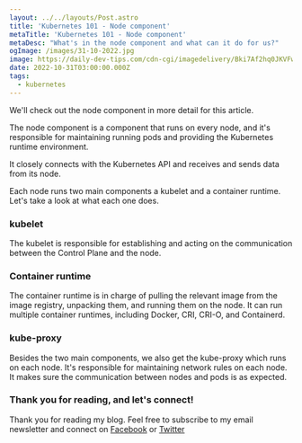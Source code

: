 ```yaml
---
layout: ../../layouts/Post.astro
title: 'Kubernetes 101 - Node component'
metaTitle: 'Kubernetes 101 - Node component'
metaDesc: "What's in the node component and what can it do for us?"
ogImage: /images/31-10-2022.jpg
image: https://daily-dev-tips.com/cdn-cgi/imagedelivery/Bki7Af2hq0JKVFw1XYYMQg/77d26101-6af4-44f9-6c62-354d80ec4a00
date: 2022-10-31T03:00:00.000Z
tags:
  - kubernetes
---
```


We'll check out the node component in more detail for this article.

The node component is a component that runs on every node, and it's responsible for maintaining running pods and providing the Kubernetes runtime environment.

It closely connects with the Kubernetes API and receives and sends data from its node.

Each node runs two main components a kubelet and a container runtime. Let's take a look at what each one does.

### kubelet

The kubelet is responsible for establishing and acting on the communication between the Control Plane and the node.

### Container runtime

The container runtime is in charge of pulling the relevant image from the image registry, unpacking them, and running them on the node.
It can run multiple container runtimes, including Docker, CRI, CRI-O, and Containerd.

### kube-proxy

Besides the two main components, we also get the kube-proxy which runs on each node. It's responsible for maintaining network rules on each node. It makes sure the communication between nodes and pods is as expected.

### Thank you for reading, and let's connect!

Thank you for reading my blog. Feel free to subscribe to my email newsletter and connect on [Facebook](https://www.facebook.com/DailyDevTipsBlog) or [Twitter](https://twitter.com/DailyDevTips1)
